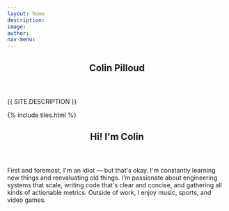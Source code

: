```yaml
---
layout: home
description: 
image: 
author: 
nav-menu: 
---
```


<!-- Banner -->
<section id="banner" class="major">
	<div class="inner">
		<header class="major">
			<h1>Colin Pilloud</h1>
		</header>
		<div class="content">
			<p style="text-transform: uppercase;">{{ site.description }}</p>
			<ul class="actions">
			</ul>
		</div>
	</div>
</section>

<!-- Main -->
<div id="main">

<!-- One -->
{% include tiles.html %}

<!-- Two -->
<section id="two">
	<div class="inner">
		<header class="major">
			<h2>Hi! I'm Colin</h2>
		</header>
		<p>First and foremost, I'm an idiot &mdash; but that's okay. I'm constantly learning new things and reevaluating old things. I'm passionate about engineering systems that scale, writing code that's clear and concise, and gathering all kinds of actionable metrics. Outside of work, I enjoy music, sports, and video games.</p>
	</div>
</section>

</div>

